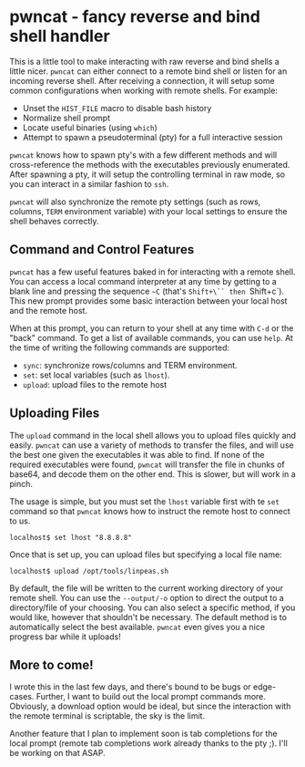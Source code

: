 # pwncat - fancy reverse and bind shell handler

This is a little tool to make interacting with raw reverse and bind shells a
little nicer. `pwncat` can either connect to a remote bind shell or listen for
an incoming reverse shell. After receiving a connection, it will setup some
common configurations when working with remote shells. For example:

- Unset the `HIST_FILE` macro to disable bash history
- Normalize shell prompt
- Locate useful binaries (using `which`)
- Attempt to spawn a pseudoterminal (pty) for a full interactive session

`pwncat` knows how to spawn pty's with a few different methods and will
cross-reference the methods with the executables previously enumerated. After
spawning a pty, it will setup the controlling terminal in raw mode, so you can
interact in a similar fashion to `ssh`. 

`pwncat` will also synchronize the remote pty settings (such as rows, columns,
`TERM` environment variable) with your local settings to ensure the shell
behaves correctly.

## Command and Control Features

`pwncat` has a few useful features baked in for interacting with a remote shell.
You can access a local command interpreter at any time by getting to a blank
line and pressing the sequence `~C` (that's `Shift+\`` then `Shift+c`). This new
prompt provides some basic interaction between your local host and the remote
host.

When at this prompt, you can return to your shell at any time with `C-d` or the
"back" command. To get a list of available commands, you can use `help`. At the
time of writing the following commands are supported:

- `sync`: synchronize rows/columns and TERM environment.
- `set`: set local variables (such as `lhost`).
- `upload`: upload files to the remote host


## Uploading Files

The `upload` command in the local shell allows you to upload files quickly and
easily. `pwncat` can use a variety of methods to transfer the files, and will
use the best one given the executables it was able to find. If none of the
required executables were found, `pwncat` will transfer the file in chunks of
base64, and decode them on the other end. This is slower, but will work in a
pinch.

The usage is simple, but you must set the `lhost` variable first with te `set`
command so that `pwncat` knows how to instruct the remote host to connect to us.

```
localhost$ set lhost "8.8.8.8"
```

Once that is set up, you can upload files but specifying a local file name:

```
localhost$ upload /opt/tools/linpeas.sh
```

By default, the file will be written to the current working directory of your
remote shell. You can use the `--output/-o` option to direct the output to a
directory/file of your choosing. You can also select a specific method, if you
would like, however that shouldn't be necessary. The default method is to
automatically select the best available. `pwncat` even gives you a nice progress
bar while it uploads!

## More to come!

I wrote this in the last few days, and there's bound to be bugs or edge-cases.
Further, I want to build out the local prompt commands more. Obviously, a
download option would be ideal, but since the interaction with the remote
terminal is scriptable, the sky is the limit.

Another feature that I plan to implement soon is tab completions for the local
prompt (remote tab completions work already thanks to the pty ;). I'll be
working on that ASAP.
